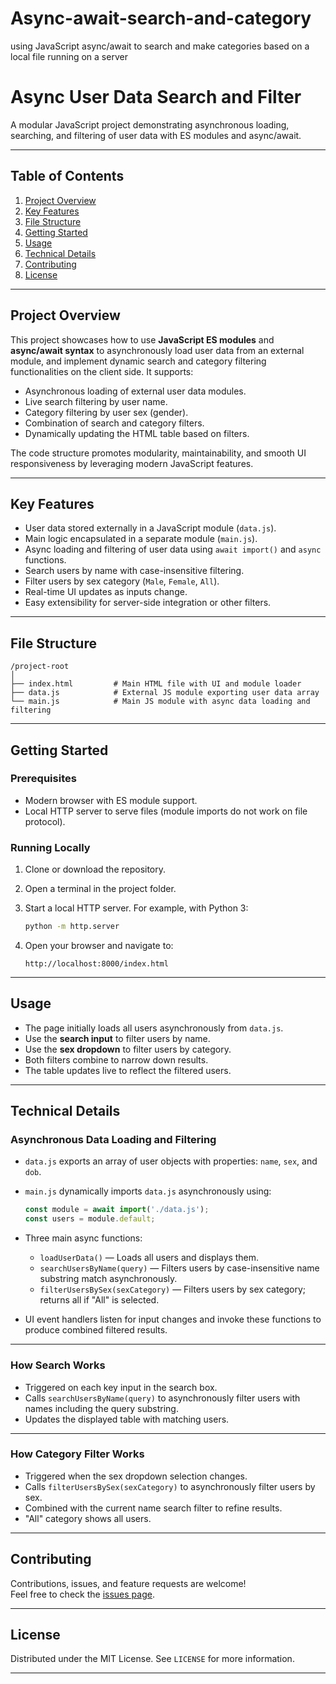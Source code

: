 # Async-await-search-and-category
using JavaScript async/await to search and make categories based on a local file running on a server


# Async User Data Search and Filter

A modular JavaScript project demonstrating asynchronous loading, searching, and filtering of user data with ES modules and async/await.

***

## Table of Contents

1. [Project Overview](#project-overview)  
2. [Key Features](#key-features)  
3. [File Structure](#file-structure)  
4. [Getting Started](#getting-started)  
5. [Usage](#usage)  
6. [Technical Details](#technical-details)  
7. [Contributing](#contributing)  
8. [License](#license)  

***

## Project Overview

This project showcases how to use **JavaScript ES modules** and **async/await syntax** to asynchronously load user data from an external module, and implement dynamic search and category filtering functionalities on the client side. It supports:

- Asynchronous loading of external user data modules.
- Live search filtering by user name.
- Category filtering by user sex (gender).
- Combination of search and category filters.
- Dynamically updating the HTML table based on filters.

The code structure promotes modularity, maintainability, and smooth UI responsiveness by leveraging modern JavaScript features.

***

## Key Features

- User data stored externally in a JavaScript module (`data.js`).
- Main logic encapsulated in a separate module (`main.js`).
- Async loading and filtering of user data using `await import()` and `async` functions.
- Search users by name with case-insensitive filtering.
- Filter users by sex category (`Male`, `Female`, `All`).
- Real-time UI updates as inputs change.
- Easy extensibility for server-side integration or other filters.

***

## File Structure

```
/project-root
│
├── index.html         # Main HTML file with UI and module loader
├── data.js            # External JS module exporting user data array
└── main.js            # Main JS module with async data loading and filtering
```

***

## Getting Started

### Prerequisites

- Modern browser with ES module support.
- Local HTTP server to serve files (module imports do not work on file protocol).

### Running Locally

1. Clone or download the repository.
2. Open a terminal in the project folder.
3. Start a local HTTP server. For example, with Python 3:

   ```bash
   python -m http.server
   ```

4. Open your browser and navigate to:

   ```
   http://localhost:8000/index.html
   ```

***

## Usage

- The page initially loads all users asynchronously from `data.js`.
- Use the **search input** to filter users by name.
- Use the **sex dropdown** to filter users by category.
- Both filters combine to narrow down results.
- The table updates live to reflect the filtered users.

***

## Technical Details

### Asynchronous Data Loading and Filtering

- `data.js` exports an array of user objects with properties: `name`, `sex`, and `dob`.
- `main.js` dynamically imports `data.js` asynchronously using:

  ```js
  const module = await import('./data.js');
  const users = module.default;
  ```

- Three main async functions:

  - `loadUserData()` — Loads all users and displays them.
  - `searchUsersByName(query)` — Filters users by case-insensitive name substring match asynchronously.
  - `filterUsersBySex(sexCategory)` — Filters users by sex category; returns all if "All" is selected.

- UI event handlers listen for input changes and invoke these functions to produce combined filtered results.

***

### How Search Works

- Triggered on each key input in the search box.
- Calls `searchUsersByName(query)` to asynchronously filter users with names including the query substring.
- Updates the displayed table with matching users.

***

### How Category Filter Works

- Triggered when the sex dropdown selection changes.
- Calls `filterUsersBySex(sexCategory)` to asynchronously filter users by sex.
- Combined with the current name search filter to refine results.
- "All" category shows all users.

***

## Contributing

Contributions, issues, and feature requests are welcome!  
Feel free to check the [issues page](https://github.com/steelfreak/Async-await-search-and-category/issues).

***

## License

Distributed under the MIT License. See `LICENSE` for more information.

***
